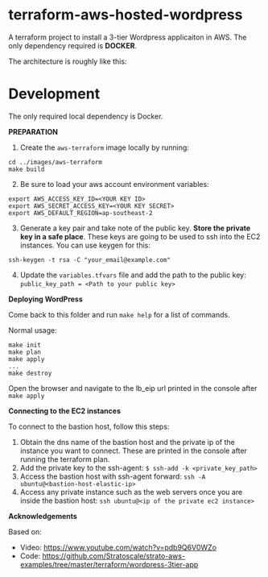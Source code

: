 # terraform-aws-hosted-wordpress
A terraform project to install a 3-tier Wordpress applicaiton in AWS. The only dependency required is **DOCKER**.

The architecture is roughly like this:
<Insert architecture diagram>


# Development

The only required local dependency is Docker. 

**PREPARATION**

1. Create the `aws-terraform` image locally by running:
```
cd ../images/aws-terraform
make build
```

2. Be sure to load your aws account environment variables:
```
export AWS_ACCESS_KEY_ID=<YOUR KEY ID>
export AWS_SECRET_ACCESS_KEY=<YOUR KEY SECRET>
export AWS_DEFAULT_REGION=ap-southeast-2
```

3. Generate a key pair and take note of the public key. **Store the private key in a safe place**. These keys are going to be used to ssh into the EC2 instances. You can use keygen for this:
```
ssh-keygen -t rsa -C "your_email@example.com"
```

4. Update the `variables.tfvars` file and add the path to the public key: `public_key_path = <Path to your public key>`

**Deploying WordPress**

Come back to this folder and run `make help` for a list of commands.

Normal usage:
```
make init
make plan
make apply
...
make destroy
```

Open the browser and navigate to the lb_eip url printed in the console after `make apply`

**Connecting to the EC2 instances**

To connect to the bastion host, follow this steps:
1. Obtain the dns name of the bastion host and the private ip of the instance you want to connect. These are printed in the console after running the terraform plan.
2. Add the private key to the ssh-agent: `$ ssh-add -k <private_key_path>`
3. Access the bastion host with ssh-agent forward: `ssh -A ubuntu@<bastion-host-elastic-ip>`
4. Access any private instance such as the web servers once you are inside the bastion host: `ssh ubuntu@<ip of the private ec2 instance>`


**Acknowledgements**

Based on:
* Video: https://www.youtube.com/watch?v=pdb9Q6V0WZo
* Code: https://github.com/Stratoscale/strato-aws-examples/tree/master/terraform/wordpress-3tier-app
